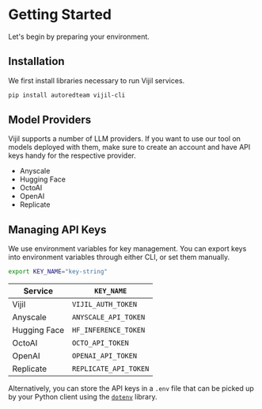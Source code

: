 # Getting Started

Let's begin by preparing your environment.

## Installation

We first install libraries necessary to run Vijil services.

```bash
pip install autoredteam vijil-cli
```

## Model Providers

Vijil supports a number of LLM providers. If you want to use our tool on models deployed with them, make sure to create an account and have API keys handy for the respective provider.

* Anyscale
* Hugging Face
* OctoAI
* OpenAI
* Replicate

## Managing API Keys

We use environment variables for key management. You can export keys into environment variables through either CLI, or set them manually.

```bash
export KEY_NAME="key-string"
```

| Service | `KEY_NAME` |
|---|---|
| Vijil | `VIJIL_AUTH_TOKEN` |
| Anyscale | `ANYSCALE_API_TOKEN` |
| Hugging Face | `HF_INFERENCE_TOKEN` |
| OctoAI | `OCTO_API_TOKEN` |
| OpenAI | `OPENAI_API_TOKEN` |
| Replicate | `REPLICATE_API_TOKEN` |

Alternatively, you can store the API keys in a `.env` file that can be picked up by your Python client using the [`dotenv`](https://pypi.org/project/python-dotenv/) library.
